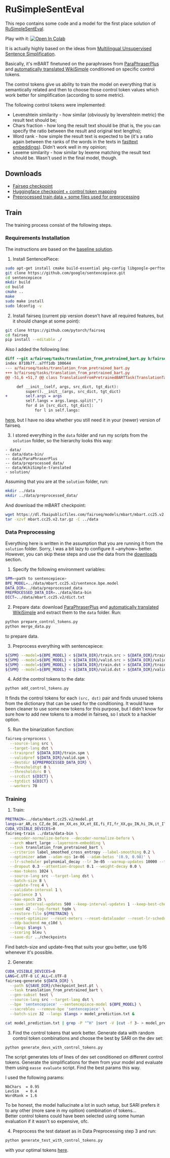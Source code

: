 # RuSimpleSentEval
This repo contains some code and a model for the first place solution of [RuSimpleSentEval](https://github.com/dialogue-evaluation/RuSimpleSentEval).

Play with it: [![Open In Colab](https://colab.research.google.com/assets/colab-badge.svg)](https://colab.research.google.com/drive/1izjYmxWYO6mTWt5XEQ06dV32yMjfKsML?usp=sharing#forceEdit=true&sandboxMode=true)

It is actually highly based on the ideas from [Multilingual Unsupervised Sentence Simplification](https://arxiv.org/abs/2005.00352).

Basically, it's mBART finetuned on the paraphrases from [ParaPhraserPlus](http://paraphraser.ru/download/) and [automatically translated WikiSimple](https://github.com/dialogue-evaluation/RuSimpleSentEval#данные) conditioned on specific control tokens.

The control tokens give us ability to train the model on everything that is semantically related and then to choose those control token values which work better for simplification (according to some metric).

The following control tokens were implemented:
- Levenshtein similarity - how similar (obviously by levenshtein metric) the result text should be;
- Chars fraction - how long the result text should be (that is, the you can specify the ratio between the result and original text lengths);
- Word rank - how simple the result text is expected to be (it's a ratio again between the ranks of the words in the texts in [fasttext embeddings](http://docs.deeppavlov.ai/en/master/features/pretrained_vectors.html#id4)). Didn't work well in my opinion;
- Lexeme similarity - how similar by lexeme matching the result text should be. Wasn't used in the final model, though.

## Downloads
- [Fairseq checkpoint](https://drive.google.com/file/d/1eD55lwl0X1Bf2-hgXGi3-K7vmnngpDHr/view?usp=sharing)
- [Huggingface checkpoint + control token mapping](https://drive.google.com/file/d/1WfEq9Jfqi9sQQZXzDA3_MSHVmccbGgX-/view?usp=sharing)
- [Preprocessed train data + some files used for preprocessing](https://drive.google.com/file/d/17y_zS1N7agrDiSwZtnEPmPu8NzgJ2KPb/view?usp=sharing)

## Train
The training process consist of the following steps.

### Requirements Installation
The instructions are based on the [baseline solution](https://github.com/dialogue-evaluation/RuSimpleSentEval#базовое-решение).

1. Install SentencePiece:
```bash
sudo apt-get install cmake build-essential pkg-config libgoogle-perftools-dev
git clone https://github.com/google/sentencepiece.git 
cd sentencepiece
mkdir build
cd build
cmake ..
make
sudo make install
sudo ldconfig -v
```

2. Install fairseq (current pip version doesn't have all required features, but it should change at some point):
```bash
git clone https://github.com/pytorch/fairseq
cd fairseq
pip install --editable ./
```

Also I added the following line:
```diff
diff --git a/fairseq/tasks/translation_from_pretrained_bart.py b/fairseq/tasks/translation_from_pretrained_bart.py
index 8710b7f..a7ff1db 100644
--- a/fairseq/tasks/translation_from_pretrained_bart.py
+++ b/fairseq/tasks/translation_from_pretrained_bart.py
@@ -51,6 +51,7 @@ class TranslationFromPretrainedBARTTask(TranslationTask):

     def __init__(self, args, src_dict, tgt_dict):
         super().__init__(args, src_dict, tgt_dict)
+        self.args = args
         self.langs = args.langs.split(",")
         for d in [src_dict, tgt_dict]:
             for l in self.langs:
```
[here](https://github.com/pytorch/fairseq/blob/c2e8904b6072d8eddab362ac50b324e374b5951d/fairseq/tasks/translation_from_pretrained_bart.py#L54), but I have no idea whether you still need it in your (newer) version of fairseq.

3. I stored everything in the `data` folder and run my scripts from the `solution` folder, so the hierarchy looks this way:
```
- data/
-- data/data-bin/
-- data/ParaPhraserPlus
-- data/preprocessed_data/
-- data/WikiSimple-translated
- solution/
```

Assuming that you are at the `solution` folder, run:
```bash
mkdir ../data
mkdir ../data/preprocessed_data/
```

And download the mBART checkpoint:
```bash 
wget https://dl.fbaipublicfiles.com/fairseq/models/mbart/mbart.cc25.v2.tar.gz
tar -xzvf mbart.cc25.v2.tar.gz -C ../data
```

### Data Preprocessing
Everything here is written in the assumption that you are running it from the `solution` folder. Sorry, I was a bit lazy to configure it ~anyhow~ better.  
However, you can skip these steps and use the data from the [downloads](https://github.com/DanAnastasyev/RuSimpleSentEval#downloads) section.

1. Specify the following environment variables:
```bash
SPM=<path to sentencepiece>
BPE_MODEL=../data/mbart.cc25.v2/sentence.bpe.model
DATA_DIR=../data/preprocessed_data
PREPROCESSED_DATA_DIR=../data/data-bin
DICT=../data/mbart.cc25.v2/dict.txt
```

2. Prepare data: download [ParaPhraserPlus](http://paraphraser.ru/download/) and [automatically translated WikiSimple](https://github.com/dialogue-evaluation/RuSimpleSentEval#данные) and extract them to the `data` folder. Run:
```bash
python prepare_control_tokens.py
python merge_data.py
```
to prepare data.

3. Preprocess everything with sentencepiece:
```bash
${SPM} --model=${BPE_MODEL} < ${DATA_DIR}/train.src > ${DATA_DIR}/train.spm.src &
${SPM} --model=${BPE_MODEL} < ${DATA_DIR}/valid.src > ${DATA_DIR}/valid.spm.src &
${SPM} --model=${BPE_MODEL} < ${DATA_DIR}/train.dst > ${DATA_DIR}/train.spm.dst &
${SPM} --model=${BPE_MODEL} < ${DATA_DIR}/valid.dst > ${DATA_DIR}/valid.spm.dst &
```

4. Add the control tokens to the data:
```bash
python add_control_tokens.py
```
It finds the control tokens for each `(src, dst)` pair and finds unused tokens from the dictionary that can be used for the conditioning. It would have been cleaner to use some new tokens for this purpose, but I didn't know for sure how to add new tokens to a model in fairseq, so I stuck to a hackier option.

5. Run the binarization function:
```bash
fairseq-preprocess \
  --source-lang src \
  --target-lang dst \
  --trainpref ${DATA_DIR}/train.spm \
  --validpref ${DATA_DIR}/valid.spm \
  --destdir ${PREPROCESSED_DATA_DIR} \
  --thresholdtgt 0 \
  --thresholdsrc 0 \
  --srcdict ${DICT} \
  --tgtdict ${DICT} \
  --workers 70
```

### Training
1. Train:
```bash
PRETRAIN=../data/mbart.cc25.v2/model.pt
langs=ar_AR,cs_CZ,de_DE,en_XX,es_XX,et_EE,fi_FI,fr_XX,gu_IN,hi_IN,it_IT,ja_XX,kk_KZ,ko_KR,lt_LT,lv_LV,my_MM,ne_NP,nl_XX,ro_RO,ru_RU,si_LK,tr_TR,vi_VN,zh_CN
CUDA_VISIBLE_DEVICES=0
fairseq-train ../data/data-bin \
  --encoder-normalize-before --decoder-normalize-before \
  --arch mbart_large --layernorm-embedding \
  --task translation_from_pretrained_bart \
  --criterion label_smoothed_cross_entropy --label-smoothing 0.2 \
  --optimizer adam --adam-eps 1e-06 --adam-betas '(0.9, 0.98)' \
  --lr-scheduler polynomial_decay --lr 3e-05 --warmup-updates 10000 --total-num-update 100000 \
  --dropout 0.3 --attention-dropout 0.1 --weight-decay 0.0 \
  --max-tokens 1024 \
  --source-lang src --target-lang dst \
  --batch-size 8 \
  --update-freq 4 \
  --validate-interval 1 \
  --patience 3 \
  --max-epoch 25 \
  --save-interval-updates 500 --keep-interval-updates 1 --keep-best-checkpoints 1 --no-save-optimizer-state \
  --seed 42 --log-format tqdm \
  --restore-file ${PRETRAIN} \
  --reset-optimizer --reset-meters --reset-dataloader --reset-lr-scheduler \
  --ddp-backend no_c10d \
  --langs $langs \
  --scoring bleu \
  --save-dir ../checkpoints
```
Find batch-size and update-freq that suits your gpu better, use fp16 whenever it's possible.

2. Generate:
```bash
CUDA_VISIBLE_DEVICES=0
LANG=C.UTF-8 LC_ALL=C.UTF-8
fairseq-generate ${DATA_DIR} \
  --path ${SAVE_DIR}/checkpoint_best.pt \
  --task translation_from_pretrained_bart \
  --gen-subset test \
  --source-lang src --target-lang dst \
  --bpe 'sentencepiece' --sentencepiece-model ${BPE_MODEL} \
  --sacrebleu --remove-bpe 'sentencepiece' \
  --batch-size 32 --langs $langs > model_prediction.txt & 

cat model_prediction.txt | grep -P "^H" |sort -V |cut -f 3- > model_prediction.hyp
```

3. Find the control tokens that work better. Generate data with random control token combinations and choose the best by SARI on the dev set:
```bash
python generate_devs_with_control_tokens.py
```
The script generates lots of lines of dev set conditioned on different control tokens. Generate the simplifications for them from your model and evaluate them using `easse evaluate` script. Find the best params this way.

I used the following params:
```
NbChars  = 0.95
LevSim   = 0.4 
WordRank = 1.6
```

To be honest, the model hallucinate a lot in such setup, but SARI prefers it to any other (more sane in my opition) combination of tokens...  
Better control tokens could have been selected using some human evaluation if it wasn't so expensive, ofc.

4. Preprocess the test dataset as in Data Preprocessing step 3 and run:
```bash
python generate_test_with_control_tokens.py
```
with your optimal tokens [here](https://github.com/DanAnastasyev/RuSimpleSentEval/blob/main/solution/generate_test_with_control_tokens.py#L16).
